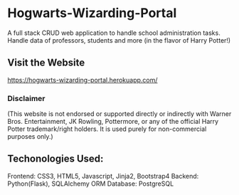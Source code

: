 # Hogwarts-Wizarding-Portal
A full stack CRUD web application to handle school administration tasks. Handle data of professors, students and more (in the flavor of Harry Potter!)

## Visit the Website
https://hogwarts-wizarding-portal.herokuapp.com/
### Disclaimer
(This website is not endorsed or supported directly or indirectly with Warner Bros. Entertainment, JK Rowling, Pottermore, or any of the official Harry Potter trademark/right holders. It is used purely for non-commercial purposes only.)
## Techonologies Used:
Frontend: CSS3, HTML5, Javascript, Jinja2, Bootstrap4
Backend: Python(Flask), SQLAlchemy ORM
Database: PostgreSQL
